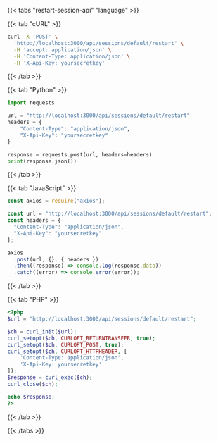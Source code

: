 <div></div>

{{< tabs "restart-session-api" "language" >}}

{{< tab "cURL" >}}

```sh
curl -X 'POST' \
  'http://localhost:3000/api/sessions/default/restart' \
  -H 'accept: application/json' \
  -H 'Content-Type: application/json' \
  -H 'X-Api-Key: yoursecretkey'
```

{{< /tab >}}

{{< tab "Python" >}}

```python
import requests

url = "http://localhost:3000/api/sessions/default/restart"
headers = {
    "Content-Type": "application/json",
    "X-Api-Key": "yoursecretkey"
}

response = requests.post(url, headers=headers)
print(response.json())
```

{{< /tab >}}

{{< tab "JavaScript" >}}

```javascript
const axios = require("axios");

const url = "http://localhost:3000/api/sessions/default/restart";
const headers = {
  "Content-Type": "application/json",
  "X-Api-Key": "yoursecretkey"
};

axios
  .post(url, {}, { headers })
  .then((response) => console.log(response.data))
  .catch((error) => console.error(error));
```

{{< /tab >}}

{{< tab "PHP" >}}

```php
<?php
$url = "http://localhost:3000/api/sessions/default/restart";

$ch = curl_init($url);
curl_setopt($ch, CURLOPT_RETURNTRANSFER, true);
curl_setopt($ch, CURLOPT_POST, true);
curl_setopt($ch, CURLOPT_HTTPHEADER, [
    'Content-Type: application/json',
    'X-Api-Key: yoursecretkey'
]);
$response = curl_exec($ch);
curl_close($ch);

echo $response;
?>
```

{{< /tab >}}

{{< /tabs >}}
